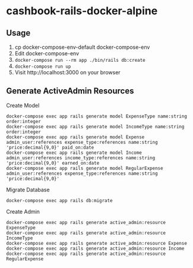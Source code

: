 # cashbook-rails-docker-alpine

## Usage

1. cp docker-compose-env-default docker-compose-env
1. Edit docker-compose-env
1. `docker-compose run --rm app ./bin/rails db:create`
1. `docker-compose run up`
1. Visit http://localhost:3000 on your browser

## Generate ActiveAdmin Resources 

Create Model

```
docker-compose exec app rails generate model ExpenseType name:string order:integer
docker-compose exec app rails generate model IncomeType name:string order:integer
docker-compose exec app rails generate model Expense admin_user:references expense_type:references name:string 'price:decimal{9,0}' paid_on:date
docker-compose exec app rails generate model Income admin_user:references income_type:references name:string 'price:decimal{9,0}' earned_on:date
docker-compose exec app rails generate model RegularExpense admin_user:references expense_type:references name:string 'price:decimal{9,0}'
```

Migrate Database

```
docker-compose exec app rails db:migrate
```

Create Admin

```
docker-compose exec app rails generate active_admin:resource ExpenseType
docker-compose exec app rails generate active_admin:resource IncomeType
docker-compose exec app rails generate active_admin:resource Expense
docker-compose exec app rails generate active_admin:resource Income
docker-compose exec app rails generate active_admin:resource RegularExpense
```
